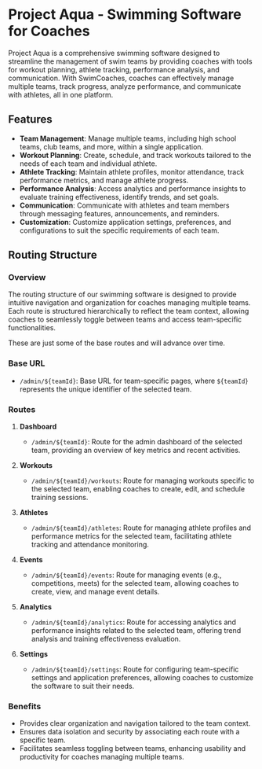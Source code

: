# Project Aqua - Swimming Software for Coaches

Project Aqua is a comprehensive swimming software designed to streamline the management of swim teams by providing coaches with tools for workout planning, athlete tracking, performance analysis, and communication. With SwimCoaches, coaches can effectively manage multiple teams, track progress, analyze performance, and communicate with athletes, all in one platform.

## Features

- **Team Management**: Manage multiple teams, including high school teams, club teams, and more, within a single application.
- **Workout Planning**: Create, schedule, and track workouts tailored to the needs of each team and individual athlete.
- **Athlete Tracking**: Maintain athlete profiles, monitor attendance, track performance metrics, and manage athlete progress.
- **Performance Analysis**: Access analytics and performance insights to evaluate training effectiveness, identify trends, and set goals.
- **Communication**: Communicate with athletes and team members through messaging features, announcements, and reminders.
- **Customization**: Customize application settings, preferences, and configurations to suit the specific requirements of each team.

## Routing Structure

### Overview

The routing structure of our swimming software is designed to provide intuitive navigation and organization for coaches managing multiple teams. Each route is structured hierarchically to reflect the team context, allowing coaches to seamlessly toggle between teams and access team-specific functionalities.

These are just some of the base routes and will advance over time.

### Base URL

- `/admin/${teamId}`: Base URL for team-specific pages, where `${teamId}` represents the unique identifier of the selected team.

### Routes

1. **Dashboard**
   - `/admin/${teamId}`: Route for the admin dashboard of the selected team, providing an overview of key metrics and recent activities.

2. **Workouts**
   - `/admin/${teamId}/workouts`: Route for managing workouts specific to the selected team, enabling coaches to create, edit, and schedule training sessions.

3. **Athletes**
   - `/admin/${teamId}/athletes`: Route for managing athlete profiles and performance metrics for the selected team, facilitating athlete tracking and attendance monitoring.

4. **Events**
   - `/admin/${teamId}/events`: Route for managing events (e.g., competitions, meets) for the selected team, allowing coaches to create, view, and manage event details.

5. **Analytics**
   - `/admin/${teamId}/analytics`: Route for accessing analytics and performance insights related to the selected team, offering trend analysis and training effectiveness evaluation.

6. **Settings**
   - `/admin/${teamId}/settings`: Route for configuring team-specific settings and application preferences, allowing coaches to customize the software to suit their needs.

### Benefits

- Provides clear organization and navigation tailored to the team context.
- Ensures data isolation and security by associating each route with a specific team.
- Facilitates seamless toggling between teams, enhancing usability and productivity for coaches managing multiple teams.
